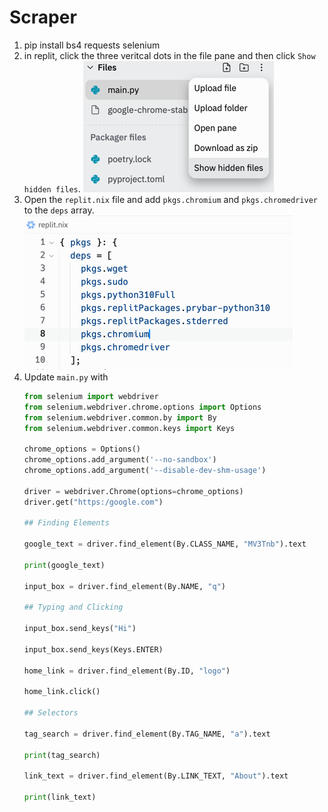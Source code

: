 # Scraper
1. pip install bs4 requests selenium
2. in replit, click the three veritcal dots in the file pane and then click 
   `Show hidden files`.
   ![img_2.png](img_2.png)
3. Open the `replit.nix` file and add `pkgs.chromium` and `pkgs.chromedriver`
   to the `deps` array.  
   ![img_3.png](img_3.png)
4. Update `main.py` with
   ```python
   from selenium import webdriver
   from selenium.webdriver.chrome.options import Options
   from selenium.webdriver.common.by import By
   from selenium.webdriver.common.keys import Keys
   
   chrome_options = Options()
   chrome_options.add_argument('--no-sandbox')
   chrome_options.add_argument('--disable-dev-shm-usage')
   
   driver = webdriver.Chrome(options=chrome_options)
   driver.get("https:/google.com")
   
   ## Finding Elements
   
   google_text = driver.find_element(By.CLASS_NAME, "MV3Tnb").text
   
   print(google_text)
   
   input_box = driver.find_element(By.NAME, "q")
   
   ## Typing and Clicking
   
   input_box.send_keys("Hi")
   
   input_box.send_keys(Keys.ENTER)
   
   home_link = driver.find_element(By.ID, "logo")
   
   home_link.click()
   
   ## Selectors
   
   tag_search = driver.find_element(By.TAG_NAME, "a").text
   
   print(tag_search)
   
   link_text = driver.find_element(By.LINK_TEXT, "About").text
   
   print(link_text)
   ```

